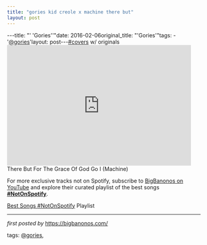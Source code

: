 ```yaml
---
title: "gories kid creole x machine there but"
layout: post
---
```

---title: "' 'Gories''"date: 2016-02-06original_title: "'Gories'"tags:  - '[@gories](/tags/gories/)'layout: post---[#covers](/tags/covers/) w/ originals <br /><iframe allowfullscreen="" frameborder="0" height="315" src="https://www.youtube.com/embed/3kBc8sjSPHM?list=PLtuNtuTatqI0T_GCRVtVWFUSn_PgEFzjS" width="95%"></iframe><br />There But For The Grace Of God Go I (Machine)<!--Subscribe and Playlist Links--><div>    <p>For more exclusive tracks not on Spotify, subscribe to <a href="https://www.youtube.com/[@BigBanonos](/tags/BigBanonos/)" target="_blank">BigBanonos on YouTube</a> and explore their curated playlist of the best songs <strong>[#NotOnSpotify](/tags/NotOnSpotify/)</strong>.</p>    <p><a href="https://www.youtube.com/playlist?list=PLtuNtuTatqI0kFahUCbtbfenC_ET5O_tr" target="_blank">Best Songs [#NotOnSpotify](/tags/NotOnSpotify/) Playlist<br /></a></p></div><hr /><p><em>first posted by</em> <a href="https://bigbanonos.com/" rel="noopener" target="_new">https://bigbanonos.com/</a></p><p>tags: [@gories](/tags/gories/),</p>